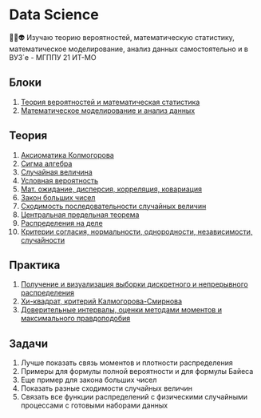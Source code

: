 # Data Science
🧠🤖👽 Изучаю теорию вероятностей, математическую статистику, математическое моделирование, анализ данных самостоятельно и в ВУЗ`е - МГППУ 21 ИТ-МО

## Блоки
1. <a href="./theory-of-probability-and-mathematical-statistics">Теория вероятностей и математическая статистика</a>
2. <a href="./mathematical-modeling-and-data-analysis">Математическое моделирование и анализ данных</a>

## Теория
1. <a href="./theory-of-probability-and-mathematical-statistics/01. Аксиоматика Колмогорова.ipynb">Аксиоматика Колмогорова</a>
2. <a href="./theory-of-probability-and-mathematical-statistics/02. Сигма алгебра.ipynb">Сигма алгебра</a>
3. <a href="./theory-of-probability-and-mathematical-statistics/03. Случайная величина.ipynb">Случайная величина</a>
4. <a href="./theory-of-probability-and-mathematical-statistics/04. Условная вероятность.ipynb">Условная вероятность</a>
5. <a href="./theory-of-probability-and-mathematical-statistics/05. Мат. ожидание, дисперсия, корреляция, ковариация.ipynb">Мат. ожидание, дисперсия, корреляция, ковариация</a>
6. <a href="./theory-of-probability-and-mathematical-statistics/06. Закон больших чисел.ipynb">Закон больших чисел</a>
7. <a href="./theory-of-probability-and-mathematical-statistics/07. Сходимость последовательности случайных величин.ipynb">Сходимость последовательности случайных величин</a>
8. <a href="./theory-of-probability-and-mathematical-statistics/08. Центральная предельная теорема.ipynb">Центральная предельная теорема</a>
9. <a href="./theory-of-probability-and-mathematical-statistics/09. Распределения на деле.ipynb">Распределения на деле</a>
10. <a href="./theory-of-probability-and-mathematical-statistics/10. Критерии согласия, нормальности, однородности, независимости, случайности.ipynb">Критерии согласия, нормальности, однородности, независимости, случайности</a>

## Практика
1. <a href="./theory-of-probability-and-mathematical-statistics/Математическая статистика Практика 1.ipynb">Получение и визуализация выборки дискретного и непрерывного распределения</a>
2. <a href="./theory-of-probability-and-mathematical-statistics/Математическая статистика Практика 2.ipynb">Хи-квадрат, критерий Калмогорова-Смирнова</a>
3. <a href="./theory-of-probability-and-mathematical-statistics/Математическая статистика Практика 3.ipynb">Доверительные интервалы, оценки методами моментов и максимального правдоподобия</a>

## Задачи

1. Лучше показать связь моментов и плотности распределения
2. Примеры для формулы полной вероятности и для формулы Байеса
3. Еще пример для закона больших чисел
4. Показать разные сходимости случайных величин
5. Связать все функции распределений с физическими случайными процессами с готовыми наборами данных
